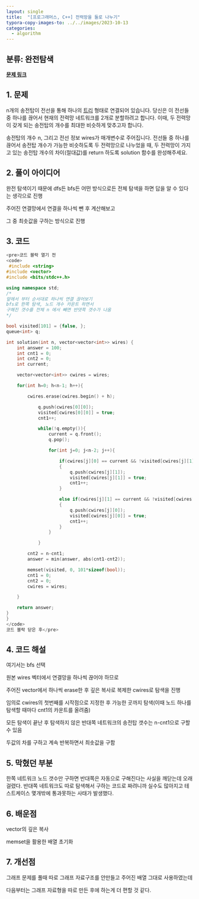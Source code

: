 ```yaml
---
layout: single
title:  "[프로그래머스, C++] 전력망을 둘로 나누기"
typora-copy-images-to: ../../images/2023-10-13
categories: 
  - algorithm
---
```


## 분류: 완전탐색

**[문제 링크]( https://school.programmers.co.kr/learn/courses/30/lessons/86971)**





## 1. 문제

n개의 송전탑이 전선을 통해 하나의 [트리](https://en.wikipedia.org/wiki/Tree_(data_structure)) 형태로 연결되어 있습니다. 당신은 이 전선들 중 하나를 끊어서 현재의 전력망 네트워크를 2개로 분할하려고 합니다. 이때, 두 전력망이 갖게 되는 송전탑의 개수를 최대한 비슷하게 맞추고자 합니다.

송전탑의 개수 n, 그리고 전선 정보 wires가 매개변수로 주어집니다. 전선들 중 하나를 끊어서 송전탑 개수가 가능한 비슷하도록 두 전력망으로 나누었을 때, 두 전력망이 가지고 있는 송전탑 개수의 차이(절대값)를 return 하도록 solution 함수를 완성해주세요.



## 2. 풀이 아이디어

완전 탐색이기 때문에 dfs든 bfs든 어떤 방식으로든 전체 탐색을 하면 답을 알 수 있다는 생각으로 진행

주어진 연결망에서 연결을 하나씩 뺀 후 계산해보고

그 중 최솟값을 구하는 방식으로 진행



## 3. 코드


```c++
<pre>코드 블락 열기 전 
<code> 
 #include <string>
#include <vector>
#include <bits/stdc++.h>

using namespace std;
/*
앞에서 부터 순서대로 하나씩 연결 끊어보기
bfs로 한쪽 탐색, 노드 개수 카운트 하면서
구해진 갯수를 전체 n 에서 빼면 반댓쪽 갯수가 나옴
*/

bool visited[101] = {false, };
queue<int> q;

int solution(int n, vector<vector<int>> wires) {
    int answer = 100;
    int cnt1 = 0;
    int cnt2 = 0;
    int current;

    vector<vector<int>> cwires = wires;

    for(int h=0; h<n-1; h++){

        cwires.erase(cwires.begin() + h);

            q.push(cwires[0][0]);
            visited[cwires[0][0]] = true;
            cnt1++;

            while(!q.empty()){
                current = q.front();
                q.pop();

                for(int j=0; j<n-2; j++){

                    if(cwires[j][0] == current && !visited[cwires[j][1]])
                    {
                        q.push(cwires[j][1]);
                        visited[cwires[j][1]] = true;
                        cnt1++;
                    }

                    else if(cwires[j][1] == current && !visited[cwires[j][0]])
                    {
                        q.push(cwires[j][0]);
                        visited[cwires[j][0]] = true;
                        cnt1++;
                    }
                }

            }

        cnt2 = n-cnt1;
        answer = min(answer, abs(cnt1-cnt2));

        memset(visited, 0, 101*sizeof(bool));
        cnt1 = 0;
        cnt2 = 0;
        cwires = wires;

    }

    return answer;
}
}
</code> 
코드 블락 닫은 후</pre>
```




## 4. 코드 해설

여기서는 bfs 선택

원본 wires 벡터에서 연결망을 하나씩 끊어야 하므로

주어진 vector에서 하나씩 erase한 후 깊은 복사로 복제한 cwires로 탐색을 진행

임의로 cwires의 첫번째를 시작점으로 지정한 후 가능한 곳까지 탐색(이때 노드 하나를 탐색할 때마다 cnt1의 카운트를 올려줌)

모든 탐색이 끝난 후 탐색하지 않은 반대쪽 네트워크의 송전탑 갯수는 n-cnt1으로 구할 수 있음

두값의 차를 구하고 계속 반복하면서 최솟값을 구함





## 5. 막혔던 부분

한쪽 네트워크 노드 갯수만 구하면 반대쪽은 자동으로 구해진다는 사실을 깨닫는데 오래걸렸다. 반대쪽 네트워크도 따로 탐색해서 구하는 코드로 짜려니까 실수도 많아지고 테스트케이스 몇개밖에 통과못하는 사태가 발생했다.



## 6. 배운점

vector의 깊은 복사

memset을 활용한 배열 초기화



## 7. 개선점

그래프 문제를 풀때 따로 그래프 자료구조를 안만들고 주어진 배열 그대로 사용하였는데

다음부터는 그래프 자료형을 따로 만든 후에 하는게 더 편할 것 같다.











